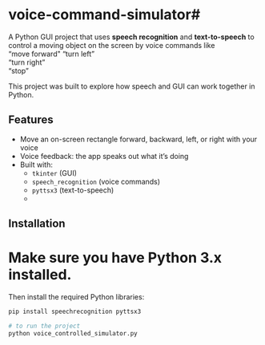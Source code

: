 # voice-command-simulator# 

A Python GUI project that uses **speech recognition** and **text-to-speech** to control a moving object on the screen by voice commands like  
 “move forward"
 “turn left”  
 “turn right”  
 “stop”

This project was built to explore how speech and GUI can work together in Python.

## Features
- Move an on-screen rectangle forward, backward, left, or right with your voice
- Voice feedback: the app speaks out what it’s doing
- Built with:
  - `tkinter` (GUI)
  - `speech_recognition` (voice commands)
  - `pyttsx3` (text-to-speech)
  - 
## Installation

# Make sure you have **Python 3.x** installed.

Then install the required Python libraries:
```bash
pip install speechrecognition pyttsx3

# to run the project
python voice_controlled_simulator.py
